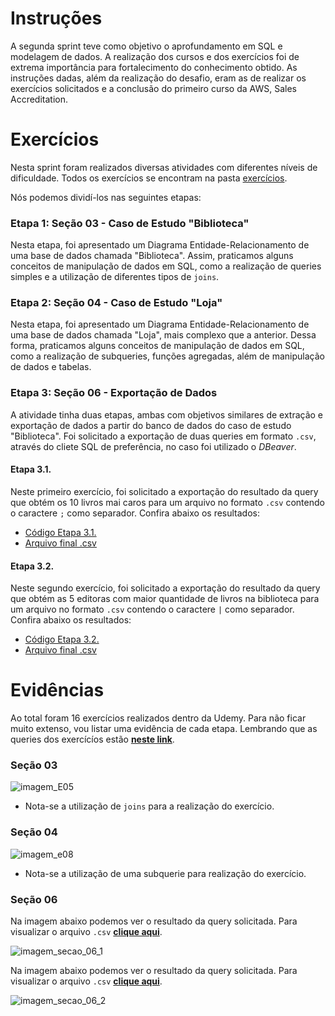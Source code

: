 # **Instruções**

A segunda sprint teve como objetivo o aprofundamento em SQL e modelagem de dados. A realização dos cursos e dos exercícios foi de extrema importância para fortalecimento do conhecimento obtido. As instruções dadas, além da realização do desafio, eram as de realizar os exercícios solicitados e a conclusão do primeiro curso da AWS, Sales Accreditation.

# **Exercícios**

Nesta sprint foram realizados diversas atividades com diferentes níveis de dificuldade. Todos os exercícios se encontram na pasta [exercícios](https://github.com/heitorkobayashi/PB-HEITOR-KOBAYASHI/tree/main/Sprint%202/exercicios).

Nós podemos dividí-los nas seguintes etapas:

### Etapa 1: Seção 03 - Caso de Estudo "Biblioteca"

Nesta etapa, foi apresentado um Diagrama Entidade-Relacionamento de uma base de dados chamada "Biblioteca". Assim, praticamos alguns conceitos de manipulação de dados em SQL, como a realização de queries simples e a utilização de diferentes tipos de `joins`.


### Etapa 2: Seção 04 - Caso de Estudo "Loja"

Nesta etapa, foi apresentado um Diagrama Entidade-Relacionamento de uma base de dados chamada "Loja", mais complexo que a anterior. Dessa forma, praticamos alguns conceitos de manipulação de dados em SQL, como a realização de subqueries, funções agregadas, além de manipulação de dados e tabelas.

### Etapa 3: Seção 06 - Exportação de Dados

A atividade tinha duas etapas, ambas com objetivos similares de extração e exportação de dados a partir do banco de dados do caso de estudo "Biblioteca". Foi solicitado a exportação de duas queries em formato `.csv`, através do cliete SQL de preferência, no caso foi utilizado o _DBeaver_.  

#### Etapa 3.1. 

Neste primeiro exercício, foi solicitado a exportação do resultado da query que obtém os 10 livros mai caros para um arquivo no formato `.csv` contendo o caractere `;` como separador. Confira abaixo os resultados:

- [Código Etapa 3.1.](https://github.com/heitorkobayashi/PB-HEITOR-KOBAYASHI/blob/main/Sprint%202/exercicios/secao_6_etapa_1.sql)
- [Arquivo final .csv](https://github.com/heitorkobayashi/PB-HEITOR-KOBAYASHI/blob/main/Sprint%202/exercicios/secao_6_etapa_1.csv)

#### Etapa 3.2.

Neste segundo exercício, foi solicitado a exportação do resultado da query que obtém as 5 editoras com maior quantidade de livros na biblioteca para um arquivo no formato `.csv` contendo o caractere `|` como separador. Confira abaixo os resultados:

- [Código Etapa 3.2.](https://github.com/heitorkobayashi/PB-HEITOR-KOBAYASHI/blob/main/Sprint%202/exercicios/secao_6_etapa_2.sql)
- [Arquivo final .csv](https://github.com/heitorkobayashi/PB-HEITOR-KOBAYASHI/blob/main/Sprint%202/exercicios/secao_6_etapa_2.csv)


# **Evidências**

Ao total foram 16 exercícios realizados dentro da Udemy. Para não ficar muito extenso, vou listar uma evidência de cada etapa. Lembrando que as queries dos exercícíos estão **[neste link](https://github.com/heitorkobayashi/PB-HEITOR-KOBAYASHI/tree/main/Sprint%202/exercicios)**.

### Seção 03

![imagem_E05](https://github.com/heitorkobayashi/PB-HEITOR-KOBAYASHI/blob/main/Sprint%202/evidencias/secao_03_E05.png)
- Nota-se a utilização de `joins` para a realização do exercício.

### Seção 04

![imagem_e08](https://github.com/heitorkobayashi/PB-HEITOR-KOBAYASHI/blob/main/Sprint%202/evidencias/secao_04_E08.png)
- Nota-se a utilização de uma subquerie para realização do exercício.

### Seção 06

Na imagem abaixo podemos ver o resultado da query solicitada. Para visualizar o arquivo `.csv` **[clique aqui](https://github.com/heitorkobayashi/PB-HEITOR-KOBAYASHI/blob/main/Sprint%202/exercicios/secao_6_etapa_1.csv)**.

![imagem_secao_06_1](https://github.com/heitorkobayashi/PB-HEITOR-KOBAYASHI/blob/main/Sprint%202/evidencias/secao_06_etapa_01.png)

Na imagem abaixo podemos ver o resultado da query solicitada. Para visualizar o arquivo `.csv` **[clique aqui](https://github.com/heitorkobayashi/PB-HEITOR-KOBAYASHI/blob/main/Sprint%202/exercicios/secao_6_etapa_2.csv)**.

![imagem_secao_06_2](https://github.com/heitorkobayashi/PB-HEITOR-KOBAYASHI/blob/main/Sprint%202/evidencias/secao_06_etapa_02.png)